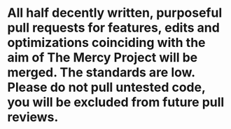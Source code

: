 # All half decently written, purposeful pull requests for features, edits and optimizations coinciding with the aim of The Mercy Project will be merged. The standards are low. Please do not pull untested code, you will be excluded from future pull reviews.
